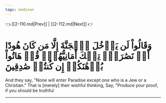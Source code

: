 ```yaml
---
tags: medinan
---
```


👈 [[2-110.md|Prev]] | [[2-112.md|Next]] 👉

# وَقَالُواْ لَن يَدۡخُلَ ٱلۡجَنَّةَ إِلَّا مَن كَانَ هُودًا أَوۡ نَصَٰرَىٰۗ تِلۡكَ أَمَانِيُّهُمۡۗ قُلۡ هَاتُواْ بُرۡهَٰنَكُمۡ إِن كُنتُمۡ صَٰدِقِينَ

And they say, "None will enter Paradise except one who is a Jew or a Christian." That is [merely] their wishful thinking, Say, "Produce your proof, if you should be truthful

---

